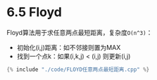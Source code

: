 # 6.5 Floyd

Floyd算法用于求任意两点最短距离，复杂度`O(n^3)`：
- 初始化(i,j)距离：如不邻接则置为MAX
- 找到一个点k：如果(i,k,j) < (i,j) 则更新(i,j)

```cpp
{% include "./code/FLOYD任意两点最短距离.cpp" %}
```